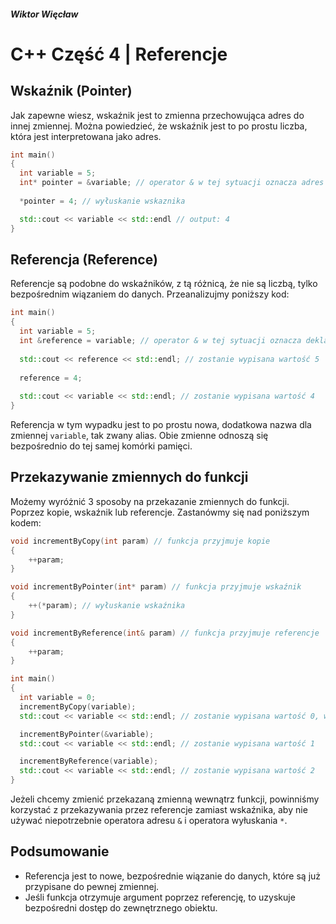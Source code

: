 ##### Wiktor Więcław 
# C++ Część 4 | Referencje

## Wskaźnik (Pointer)
Jak zapewne wiesz, wskaźnik jest to zmienna przechowująca adres do innej zmiennej. Można powiedzieć, że wskaźnik jest to po prostu liczba, która jest interpretowana jako adres.

```c++
int main()
{
  int variable = 5;
  int* pointer = &variable; // operator & w tej sytuacji oznacza adres zmiennej
  
  *pointer = 4; // wyłuskanie wskaznika

  std::cout << variable << std::endl // output: 4
}

```
## Referencja (Reference)
Referencje są podobne do wskaźników, z tą różnicą, że nie są liczbą, tylko bezpośrednim wiązaniem do danych. Przeanalizujmy poniższy kod:

```c++
int main()
{
  int variable = 5;
  int &reference = variable; // operator & w tej sytuacji oznacza deklaracje referencji
  
  std::cout << reference << std::endl; // zostanie wypisana wartość 5
  
  reference = 4; 
  
  std::cout << variable << std::endl; // zostanie wypisana wartość 4
}
```

Referencja w tym wypadku jest to po prostu nowa, dodatkowa nazwa dla zmiennej ```variable```, tak zwany alias. Obie zmienne odnoszą się bezpośrednio do tej samej komórki pamięci.

## Przekazywanie zmiennych do funkcji
Możemy wyróżnić 3 sposoby na przekazanie zmiennych do funkcji. Poprzez kopie, wskaźnik lub referencje. Zastanówmy się nad poniższym kodem:

```c++
void incrementByCopy(int param) // funkcja przyjmuje kopie
{
    ++param;
}

void incrementByPointer(int* param) // funkcja przyjmuje wskaźnik
{
    ++(*param); // wyłuskanie wskaźnika
}

void incrementByReference(int& param) // funkcja przyjmuje referencje
{
    ++param;
}

int main()
{
  int variable = 0;
  incrementByCopy(variable);
  std::cout << variable << std::endl; // zostanie wypisana wartość 0, wartość zmiennej nie zmieniła się

  incrementByPointer(&variable);
  std::cout << variable << std::endl; // zostanie wypisana wartość 1

  incrementByReference(variable);
  std::cout << variable << std::endl; // zostanie wypisana wartość 2
}

```
Jeżeli chcemy zmienić przekazaną zmienną wewnątrz funkcji, powinniśmy korzystać z przekazywania przez referencje zamiast wskaźnika, aby nie używać niepotrzebnie operatora adresu ```&``` i operatora wyłuskania ```*```.

## Podsumowanie
* Referencja jest to nowe, bezpośrednie wiązanie do danych, które są już przypisane do pewnej zmiennej.
* Jeśli funkcja otrzymuje argument poprzez referencję, to  uzyskuje bezpośredni dostęp do zewnętrznego obiektu.